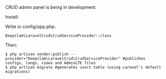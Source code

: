 CRUD admin panel is being in development.

Install:

Write in config/app.php:

```
Deepslam\LaravelCrud\CrudServiceProvider::class
```

Then:

```
$ php artisan vendor:publish --provider="Deepslam\LaravelCrud\CrudServiceProvider" #publishes configs, langs, views and AdminLTE files
$ php artisan migrate #generates users table (using Laravel's default migrations)
```
